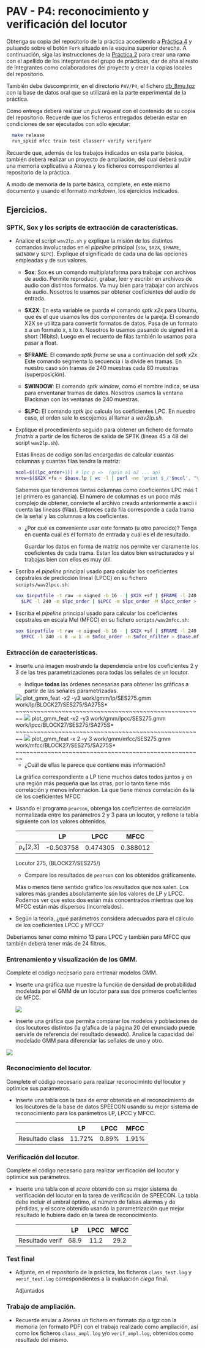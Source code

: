 PAV - P4: reconocimiento y verificación del locutor
===================================================

Obtenga su copia del repositorio de la práctica accediendo a [Práctica 4](https://github.com/albino-pav/P4)
y pulsando sobre el botón `Fork` situado en la esquina superior derecha. A continuación, siga las
instrucciones de la [Práctica 2](https://github.com/albino-pav/P2) para crear una rama con el apellido de
los integrantes del grupo de prácticas, dar de alta al resto de integrantes como colaboradores del proyecto
y crear la copias locales del repositorio.

También debe descomprimir, en el directorio `PAV/P4`, el fichero [db_8mu.tgz](https://atenea.upc.edu/mod/resource/view.php?id=3508877?forcedownload=1)
con la base de datos oral que se utilizará en la parte experimental de la práctica.

Como entrega deberá realizar un *pull request* con el contenido de su copia del repositorio. Recuerde
que los ficheros entregados deberán estar en condiciones de ser ejecutados con sólo ejecutar:

~~~~~~~~~~~~~~~~~~~~~~~~~~~~~~~~~~~~~~~~~~~~~~~~~~~~~.sh
  make release
  run_spkid mfcc train test classerr verify verifyerr
~~~~~~~~~~~~~~~~~~~~~~~~~~~~~~~~~~~~~~~~~~~~~~~~~~~~~

Recuerde que, además de los trabajos indicados en esta parte básica, también deberá realizar un proyecto
de ampliación, del cual deberá subir una memoria explicativa a Atenea y los ficheros correspondientes al
repositorio de la práctica.

A modo de memoria de la parte básica, complete, en este mismo documento y usando el formato *markdown*, los
ejercicios indicados.

## Ejercicios.

### SPTK, Sox y los scripts de extracción de características.

- Analice el script `wav2lp.sh` y explique la misión de los distintos comandos involucrados en el *pipeline*
  principal (`sox`, `$X2X`, `$FRAME`, `$WINDOW` y `$LPC`). Explique el significado de cada una de las 
  opciones empleadas y de sus valores.

  - **Sox**: Sox es un comando multiplataforma para trabajar con archivos de audio. Permite reproducir, grabar, leer y escribir en archivos de audio con distintos formatos. Va muy bien para trabajar con archivos de audio. Nosotros lo usamos par obtener coeficientes del audio de entrada.

  - **$X2X**: En esta variable se guarda el comando _sptk x2x_ para Ubuntu, que és el que usamos los dos componentes de la pareja. El comando X2X se utilitza para convertir formatos de datos. Pasa de un formato x a un formato x, x to x. Nosotros lo usamos pasando de signed int a short (16bits). Luego en el recuento de filas también lo usamos para pasar a float.

  - **$FRAME**: El comando _sptk frame_ se usa a continuación del _sptk x2x_. Este comando segmenta la secuencia i la divide en tramas. En nuestro caso són tramas de 240 muestras cada 80 muestras (superposición).

  - **$WINDOW**: El comando _sptk window_, como el nombre indica, se usa para enventanar tramas de datos. Nosotros usamos la ventana Blackman con las ventanas de 240 muestras.

  - **$LPC**: El comando _sptk lpc_ calcula los coeficientes LPC. En nuestro caso, el orden sale lo escojemos al llamar a _wav2lp.sh_.



- Explique el procedimiento seguido para obtener un fichero de formato *fmatrix* a partir de los ficheros de
  salida de SPTK (líneas 45 a 48 del script `wav2lp.sh`).

  Estas líneas de codigo son las encargadas de calcular cuantas columnas y cuantas filas tendra la matriz:
  ~~~~~~~~~~~~~~~~~~~~~~~~~~~~~~~~~~~~~~~~~~~~~~~~~~~~~.sh
  ncol=$((lpc_order+1)) # lpc p =>  (gain a1 a2 ... ap) 
  nrow=$($X2X +fa < $base.lp | wc -l | perl -ne 'print $_/'$ncol', "\n";')
  ~~~~~~~~~~~~~~~~~~~~~~~~~~~~~~~~~~~~~~~~~~~~~~~~~~~~~

  Sabemos que tendremos tantas columnas como coeficientes LPC más 1 (el primero es ganancia). 
  El número de columnas es un poco más complejo de obtener, convierte el archivo creado anteriormente a ascii i cuenta las líneass (filas).
  Entonces cada fila corresponde a cada trama de la señal y las columnas a los coeficientes.


  * ¿Por qué es conveniente usar este formato (u otro parecido)? Tenga en cuenta cuál es el formato de
    entrada y cuál es el de resultado.

    Guardar los datos en forma de matriz nos permite ver claramente los coeficientes de cada trama. Estan los datos bien estructurados y si trabajas bien con ellos es muy útil.

- Escriba el *pipeline* principal usado para calcular los coeficientes cepstrales de predicción lineal
  (LPCC) en su fichero <code>scripts/wav2lpcc.sh</code>:

  ~~~~~~~~~~~~~~~~~~~~~~~~~~~~~~~~~~~~~~~~~~~~~~~~~~~~~.sh
  sox $inputfile -t raw -e signed -b 16 - | $X2X +sf | $FRAME -l 240 -p 80 | $WINDOW -l 240 -L 240 |
	$LPC -l 240 -m $lpc_order | $LPCC -m $lpc_order -M $lpcc_order > $base.lpcc
  ~~~~~~~~~~~~~~~~~~~~~~~~~~~~~~~~~~~~~~~~~~~~~~~~~~~~~

- Escriba el *pipeline* principal usado para calcular los coeficientes cepstrales en escala Mel (MFCC) en su
  fichero <code>scripts/wav2mfcc.sh</code>:

  ~~~~~~~~~~~~~~~~~~~~~~~~~~~~~~~~~~~~~~~~~~~~~~~~~~~~~.sh
  sox $inputfile -t raw -e signed -b 16 - | $X2X +sf | $FRAME -l 240 -p 80 | $WINDOW -l 240 -L 240 |
	$MFCC -l 240 -s 8 -w 1 -m $mfcc_order -n $mfcc_nfilter > $base.mfcc
  ~~~~~~~~~~~~~~~~~~~~~~~~~~~~~~~~~~~~~~~~~~~~~~~~~~~~~

### Extracción de características.

- Inserte una imagen mostrando la dependencia entre los coeficientes 2 y 3 de las tres parametrizaciones
  para todas las señales de un locutor.
  
  + Indique **todas** las órdenes necesarias para obtener las gráficas a partir de las señales 
    parametrizadas.

  <img src="img/gmm_lp.png">
  plot_gmm_feat -x2 -y3 work/gmm/lp/SES275.gmm work/lp/BLOCK27/SES275/SA275S*
  <br>~~~~~~~~~~~~~~~~~~~~~~~~~~~~~~~~~~~~~~~~~~~~~~~~~~~~~

  <img src="img/gmm_lpcc.png">
  plot_gmm_feat -x2 -y3 work/gmm/lpcc/SES275.gmm work/lpcc/BLOCK27/SES275/SA275S*
  <br>~~~~~~~~~~~~~~~~~~~~~~~~~~~~~~~~~~~~~~~~~~~~~~~~~~~~~

  <img src="img/gmm_mfcc.png">
  plot_gmm_feat -x 2 -y 3 work/gmm/mfcc/SES275.gmm work/mfcc/BLOCK27/SES275/SA275S*
  <br>~~~~~~~~~~~~~~~~~~~~~~~~~~~~~~~~~~~~~~~~~~~~~~~~~~~~~


  + ¿Cuál de ellas le parece que contiene más información?

  La gráfica correspondiente a LP tiene muchos datos todos juntos y en una región más pequeña que las otras, por lo tanto tiene más correlación y menos información. La que tiene menos correlación és la de los coeficientes MFCC

- Usando el programa <code>pearson</code>, obtenga los coeficientes de correlación normalizada entre los
  parámetros 2 y 3 para un locutor, y rellene la tabla siguiente con los valores obtenidos.

  |                        | LP   | LPCC | MFCC |
  |------------------------|:----:|:----:|:----:|
  | &rho;<sub>x</sub>[2,3] | -0.503758 | 0.474305 | 0.388012 |
  
  Locutor 275, (BLOCK27/SES275/)

  + Compare los resultados de <code>pearson</code> con los obtenidos gráficamente.

  Más o menos tiene sentido gráfico los resultados que nos salen. Los valores más grandes absolutamente són los valores de LP y LPCC. Podemos ver que estos dos están más concentrados mientras que los MFCC están más dispersos (incorrelados).
  
- Según la teoría, ¿qué parámetros considera adecuados para el cálculo de los coeficientes LPCC y MFCC?

Deberiamos tener como mínimo 13 para LPCC y también para MFCC que también deberá tener más de 24 filtros.

### Entrenamiento y visualización de los GMM.

Complete el código necesario para entrenar modelos GMM.

- Inserte una gráfica que muestre la función de densidad de probabilidad modelada por el GMM de un locutor
  para sus dos primeros coeficientes de MFCC.

  <img src="img/gmm_1_2.png">
  
- Inserte una gráfica que permita comparar los modelos y poblaciones de dos locutores distintos (la gŕafica
  de la página 20 del enunciado puede servirle de referencia del resultado deseado). Analice la capacidad
  del modelado GMM para diferenciar las señales de uno y otro.

<img src="img/gmm_altre_usuari_1_2.png">

### Reconocimiento del locutor.

Complete el código necesario para realizar reconociminto del locutor y optimice sus parámetros.

- Inserte una tabla con la tasa de error obtenida en el reconocimiento de los locutores de la base de datos
  SPEECON usando su mejor sistema de reconocimiento para los parámetros LP, LPCC y MFCC.

  |                        | LP   | LPCC | MFCC |
  |------------------------|:----:|:----:|:----:|
  | Resultado class | 11.72% | 0.89% | 1.91% |


### Verificación del locutor.

Complete el código necesario para realizar verificación del locutor y optimice sus parámetros.

- Inserte una tabla con el *score* obtenido con su mejor sistema de verificación del locutor en la tarea
  de verificación de SPEECON. La tabla debe incluir el umbral óptimo, el número de falsas alarmas y de
  pérdidas, y el score obtenido usando la parametrización que mejor resultado le hubiera dado en la tarea
  de reconocimiento.
 
  |                        | LP   | LPCC | MFCC |
  |------------------------|:----:|:----:|:----:|
  | Resultado verif | 68.9 | 11.2 | 29.2 |


### Test final

- Adjunte, en el repositorio de la práctica, los ficheros `class_test.log` y `verif_test.log` 
  correspondientes a la evaluación *ciega* final.

  Adjuntados

### Trabajo de ampliación.

- Recuerde enviar a Atenea un fichero en formato zip o tgz con la memoria (en formato PDF) con el trabajo 
  realizado como ampliación, así como los ficheros `class_ampl.log` y/o `verif_ampl.log`, obtenidos como 
  resultado del mismo.
